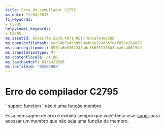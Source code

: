 ```yaml
---
title: Erro do compilador C2795
ms.date: 11/04/2016
f1_keywords:
- C2795
helpviewer_keywords:
- C2795
ms.assetid: 8cd8c7fe-2add-4871-85f7-9a6afe4ac588
ms.openlocfilehash: ecd74b7c47c0979e4b3e218d3b7eef850e20a878
ms.sourcegitcommit: 857fa6b530224fa6c18675138043aba9aa0619fb
ms.translationtype: MT
ms.contentlocale: pt-BR
ms.lasthandoff: 03/24/2020
ms.locfileid: "80202068"
---
```

# <a name="compiler-error-c2795"></a>Erro do compilador C2795

' super:: function ' não é uma função membro

Essa mensagem de erro é exibida sempre que você tenta usar [super](../../cpp/super.md) para acessar um membro que não seja uma função de membro.
